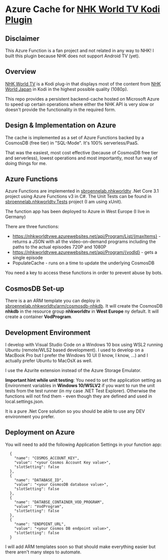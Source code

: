 # Azure Cache for [NHK World TV Kodi Plugin](https://github.com/sbroenne/plugin.video.nhkworldtv)

## Disclaimer

This Azure Function is a fan project and not related in any way to NHK! I built this plugin because NHK does not support Android TV (yet).

## Overview

[NHK World TV](https://github.com/sbroenne/plugin.video.nhkworldtv) is a Kodi plug-in that displays most of the content from [NHK World Japan](https://www3.nhk.or.jp/nhkworld/en/live/) in Kodi in the highest possible quality (1080p).

This repo provides a persistent backend-cache hosted on Microsoft Azure to speed up certain operations where either the NHK API is very slow or doesn't provide the functionality in the required form.

## Design & Implementation on Azure

The cache is implemented as a set of Azure Functions backed by a CosmosDB (free tier) in "SQL-Mode". It's 100% serverless/PaaS.

That was the easiest, most cost effective (because of CosmosDB free tier and serverless), lowest operations and most importantly, most fun way of doing things for me.

## Azure Functions

Azure Functions are implemented in [sbroennelab.nhkworldtv](./sbroennelab.nhkworldtv) .Net Core 3.1 project using Azure Functions v3 in C#. The Unit Tests can be found in [sbroennelab.nhkworldtv.Tests](./sbroennelab.nhkworldtv.Tests) project (I am using xUnit).

The function app has been deployed to Azure in West Europe (I live in Germany)

There are three functions:

- https://nhkworldtvwe.azurewebsites.net/api/Program/List/{maxItems} - returns a JSON with all the video-on-demand programs including the paths to the actual episodes 720P and 1080P
- https://nhkworldtvwe.azurewebsites.net/api/Program/{vodId} - gets a single episode
- PopulateCache - runs on a time to update the underlying CosmosDB

You need a key to access these functions in order to prevent abuse by bots.

## CosmosDB Set-up

There is a an ARM template you can deploy in [sbroennelab.nhkworldtv/arm/cosmosdb-nhkdb](.sbroennelab.nhkworldtv/arm/cosmosdb-nhkdb). It will create the CosmosDB **nhkdb** in the resource group **nhkworldtv** in **West Europe** ny default. It will create a container **VodProgram**.

## Development Environment

I develop with Visual Studio Code on a Windows 10 box using WSL2 running Ubuntu (remote/WLS2 based development). I used to develop on a MacBook Pro but I prefer the Windows 10 UI (I know, I know, ...) and I actually prefer Ubuntu to MacOsX as well.

I use the Azurite extension instead of the Azure Storage Emulator.

**Important hint while unit testing**: You need to set the application setting as Environment variables in **Windows 10/WSLV2** if you want to run the unit tests from the test runner (in my case .NET Test Explorer). Otherwise the functions will not find them - even though they are defined and used in local.settings.json.

It is a pure .Net Core solution so you should be able to use any DEV environment you prefer.

## Deployment on Azure

You will need to add the following Application Settings in your function app:

```
  {
    "name": "COSMOS_ACCOUNT_KEY",
    "value": "<your Cosmos Account Key value>",
    "slotSetting": false
  },
  {
    "name": "DATABASE_ID",
    "value": "<your CosmosDB database value>",
    "slotSetting": false
  },
  {
    "name": "DATABSE_CONTAINER_VOD_PROGRAM",
    "value": "VodProgram",
    "slotSetting": false
  },
  {
    "name": "ENDPOINT_URL",
    "value": "<your Cosmos DB endpoint value>",
    "slotSetting": false
  }
```

I will add ARM templates soon so that should make everything easier but there aren't many steps to automate.
